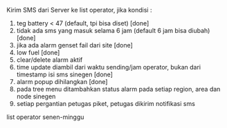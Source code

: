 Kirim SMS dari Server ke list operator, jika kondisi : 

1. teg battery < 47 (default, tpi bisa diset) [done]
2. tidak ada sms yang masuk selama 6 jam (default 6 jam bisa diubah) [done]
3. jika ada alarm genset fail dari site [done]
4. low fuel [done]
5. clear/delete alarm aktif
6. time update diambil dari waktu sending/jam operator, bukan dari timestamp isi sms sinegen [done]
7. alarm popup dihilangkan [done]
8. pada tree menu ditambahkan status alarm pada setiap region, area dan node sinegen 
9. setiap pergantian petugas piket, petugas dikirim notifikasi sms

list operator senen-minggu
